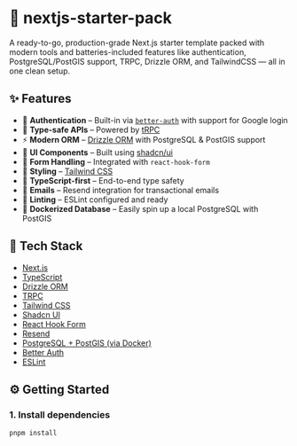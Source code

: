 <!-- # Create T3 App

This is a [T3 Stack](https://create.t3.gg/) project bootstrapped with `create-t3-app`.

## What's next? How do I make an app with this?

We try to keep this project as simple as possible, so you can start with just the scaffolding we set up for you, and add additional things later when they become necessary.

If you are not familiar with the different technologies used in this project, please refer to the respective docs. If you still are in the wind, please join our [Discord](https://t3.gg/discord) and ask for help.

- [Next.js](https://nextjs.org)
- [NextAuth.js](https://next-auth.js.org)
- [Prisma](https://prisma.io)
- [Drizzle](https://orm.drizzle.team)
- [Tailwind CSS](https://tailwindcss.com)
- [tRPC](https://trpc.io)

## Learn More

To learn more about the [T3 Stack](https://create.t3.gg/), take a look at the following resources:

- [Documentation](https://create.t3.gg/)
- [Learn the T3 Stack](https://create.t3.gg/en/faq#what-learning-resources-are-currently-available) — Check out these awesome tutorials

You can check out the [create-t3-app GitHub repository](https://github.com/t3-oss/create-t3-app) — your feedback and contributions are welcome!

## How do I deploy this?

Follow our deployment guides for [Vercel](https://create.t3.gg/en/deployment/vercel), [Netlify](https://create.t3.gg/en/deployment/netlify) and [Docker](https://create.t3.gg/en/deployment/docker) for more information. -->

# 🚀 nextjs-starter-pack

A ready-to-go, production-grade Next.js starter template packed with modern tools and batteries-included features like authentication, PostgreSQL/PostGIS support, TRPC, Drizzle ORM, and TailwindCSS — all in one clean setup.

## ✨ Features

- 🔐 **Authentication** – Built-in via [`better-auth`](https://github.com/clerkinc/better-auth) with support for Google login
- 🧠 **Type-safe APIs** – Powered by [tRPC](https://trpc.io/)
- ⚡ **Modern ORM** – [Drizzle ORM](https://orm.drizzle.team/) with PostgreSQL & PostGIS support
- 🎨 **UI Components** – Built using [shadcn/ui](https://ui.shadcn.dev/)
- 🎯 **Form Handling** – Integrated with `react-hook-form`
- 💅 **Styling** – [Tailwind CSS](https://tailwindcss.com/)
- 🧪 **TypeScript-first** – End-to-end type safety
- 📧 **Emails** – Resend integration for transactional emails
- 🧼 **Linting** – ESLint configured and ready
- 🐘 **Dockerized Database** – Easily spin up a local PostgreSQL with PostGIS

## 🧱 Tech Stack

- [Next.js](https://nextjs.org/)
- [TypeScript](https://www.typescriptlang.org/)
- [Drizzle ORM](https://orm.drizzle.team/)
- [TRPC](https://trpc.io/)
- [Tailwind CSS](https://tailwindcss.com/)
- [Shadcn UI](https://ui.shadcn.dev/)
- [React Hook Form](https://react-hook-form.com/)
- [Resend](https://resend.com/)
- [PostgreSQL + PostGIS (via Docker)](https://postgis.net/)
- [Better Auth](https://github.com/clerkinc/better-auth)
- [ESLint](https://eslint.org/)

## ⚙️ Getting Started

### 1. Install dependencies

```bash
pnpm install
```
